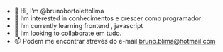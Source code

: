 - 👋 Hi, I’m @brunobortolettolima
- 👀 I’m interested in  conhecimentos e crescer como programador
- 🌱 I’m currently learning  frontend , javascript
- 💞️ I’m looking to collaborate  em tudo.
- 📫  Podem me encontrar atrevés do e-mail bruno.blima@hotmail.com

<!---
brunobortolettolima/brunobortolettolima is a ✨ special ✨ repository because its `README.md` (this file) appears on your GitHub profile.
You can click the Preview link to take a look at your changes.
--->
